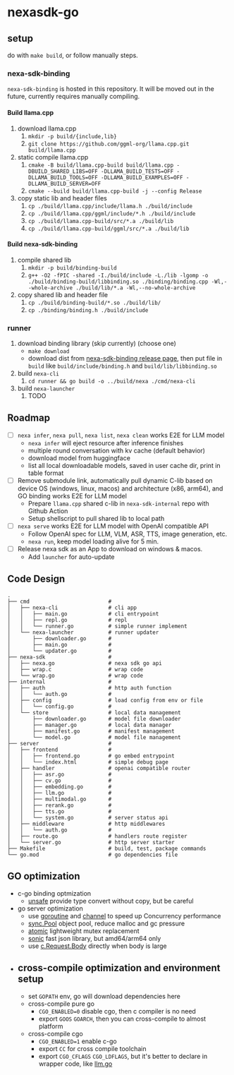 # nexasdk-go

## setup

do with `make build`, or follow manually steps.

### nexa-sdk-binding

`nexa-sdk-binding` is hosted in this repository. It will be moved out in the future, currently requires manually compiling.

#### Build llama.cpp

1. download llama.cpp
   1. `mkdir -p build/{include,lib}`
   1. `git clone https://github.com/ggml-org/llama.cpp.git build/llama.cpp`
1. static compile llama.cpp
   1. `cmake -B build/llama.cpp-build build/llama.cpp -DBUILD_SHARED_LIBS=OFF -DLLAMA_BUILD_TESTS=OFF -DLLAMA_BUILD_TOOLS=OFF -DLLAMA_BUILD_EXAMPLES=OFF -DLLAMA_BUILD_SERVER=OFF`
   1. `cmake --build build/llama.cpp-build -j --config Release`
1. copy static lib and header files
   1. `cp ./build/llama.cpp/include/llama.h ./build/include`
   1. `cp ./build/llama.cpp/ggml/include/*.h ./build/include`
   1. `cp ./build/llama.cpp-build/src/*.a ./build/lib`
   1. `cp ./build/llama.cpp-build/ggml/src/*.a ./build/lib`

#### Build nexa-sdk-binding

1. compile shared lib
   1. `mkdir -p build/binding-build`
   1. `g++ -O2 -fPIC -shared -I./build/include -L./lib -lgomp -o ./build/binding-build/libbinding.so ./binding/binding.cpp -Wl,--whole-archive ./build/lib/*.a -Wl,--no-whole-archive`
2. copy shared lib and header file
   1. `cp ./build/binding-build/*.so ./build/lib/`
   1. `cp ./binding/binding.h ./build/include`

### runner

1. download binding library (skip currently) (choose one)
   - `make download`
   - download dist from [nexa-sdk-binding release page](), then put file in `build` like `build/include/binding.h` and `build/lib/libbinding.so`
2. build `nexa-cli`
   1. `cd runner && go build -o ../build/nexa ./cmd/nexa-cli`
3. build `nexa-launcher`
   1. TODO

## Roadmap

- [ ] `nexa infer`, `nexa pull`, `nexa list`, `nexa clean` works E2E for LLM model
  - `nexa infer` will eject resource after inference finishes
  - multiple round conversation with kv cache (default behavior)
  - download model from huggingface
  - list all local downloadable models, saved in user cache dir, print in table format
- [ ] Remove submodule link, automatically pull dynamic C-lib based on device OS (windows, linux, macos) and architecture (x86, arm64), and GO binding works E2E for LLM model
  - Prepare `llama.cpp` shared c-lib in `nexa-sdk-internal` repo with Github Action
  - Setup shellscript to pull shared lib to local path
- [ ] `nexa serve` works E2E for LLM model with OpenAI compatible API
  - Follow OpenAI spec for LLM, VLM, ASR, TTS, image generation, etc.
  - `nexa run`, keep model loading alive for 5 min.
- [ ] Release nexa sdk as an App to download on windows & macos.
  - Add `launcher` for auto-update

## Code Design

```
.
├── cmd                         #
│   ├── nexa-cli                # cli app
│   │   ├── main.go             # cli entrypoint
│   │   ├── repl.go             # repl
│   │   └── runner.go           # simple runner implement
│   └── nexa-launcher           # runner updater
│       ├── downloader.go       #
│       ├── main.go             #
│       └── updater.go          #
├── nexa-sdk                    #
│   ├── nexa.go                 # nexa sdk go api
│   ├── wrap.c                  # wrap code
│   └── wrap.go                 # wrap code
├── internal                    #
│   ├── auth                    # http auth function
│   │   └── auth.go             #
│   ├── config                  # load config from env or file
│   │   └── config.go           #
│   └── store                   # local data management
│       ├── downloader.go       # model file downloader
│       ├── manager.go          # local data manager
│       ├── manifest.go         # manifest management
│       └── model.go            # model file management
├── server                      #
│   ├── frontend                #
│   │   ├── frontend.go         # go embed entrypoint
│   │   └── index.html          # simple debug page
│   ├── handler                 # openai compatible router
│   │   ├── asr.go              #
│   │   ├── cv.go               #
│   │   ├── embedding.go        #
│   │   ├── llm.go              #
│   │   ├── multimodal.go       #
│   │   ├── rerank.go           #
│   │   ├── tts.go              #
│   │   └── system.go           # server status api
│   ├── middleware              # http middlewares
│   │   └── auth.go             #
│   ├── route.go                # handlers route register
│   └── server.go               # http server starter
├── Makefile                    # build, test, package commands
└── go.mod                      # go dependencies file
```

## GO optimization

- c-go binding optmization
  - [unsafe](https://pkg.go.dev/unsafe) provide type convert without copy, but be careful
- go server optimization
  - use [goroutine](https://go.dev/doc/effective_go#goroutines) and [channel](https://go.dev/doc/effective_go#channels) to speed up Concurrency performance
  - [sync.Pool](https://pkg.go.dev/sync#Pool) object pool, reduce malloc and gc pressure
  - [atomic](https://pkg.go.dev/sync/atomic) lightweight mutex replacement
  - [sonic](https://github.com/bytedance/sonic) fast json library, but amd64/arm64 only
  - use [c.Request.Body](https://pkg.go.dev/net/http#Request) directly when body is large
- ## cross-compile optimization and environment setup
  - set `GOPATH` env, go will download dependencies here
  - cross-compile pure go
    - `CGO_ENABLED=0` disable cgo, then c compiler is no need
    - export `GOOS` `GOARCH`, then you can cross-compile to almost platform
  - cross-compile cgo
    - `CGO_ENABLED=1` enable c-go
    - export `CC` for cross compile toolchain
    - export `CGO_CFLAGS` `CGO_LDFLAGS`, but it's better to declare in wrapper code, like [llm.go](./runner/nexa-sdk/llm.go)
